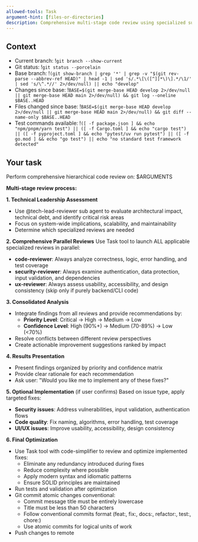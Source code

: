 ```yaml
---
allowed-tools: Task
argument-hint: [files-or-directories]
description: Comprehensive multi-stage code review using specialized subagents
---
```


## Context

- Current branch: !`git branch --show-current`
- Git status: !`git status --porcelain`
- Base branch: !`(git show-branch | grep '*' | grep -v "$(git rev-parse --abbrev-ref HEAD)" | head -1 | sed 's/.*\[\([^]]*\)\].*/\1/' | sed 's/\^.*//' 2>/dev/null) || echo "develop"`
- Changes since base: !`BASE=$(git merge-base HEAD develop 2>/dev/null || git merge-base HEAD main 2>/dev/null) && git log --oneline $BASE..HEAD`
- Files changed since base: !`BASE=$(git merge-base HEAD develop 2>/dev/null || git merge-base HEAD main 2>/dev/null) && git diff --name-only $BASE..HEAD`
- Test commands available: !`([ -f package.json ] && echo "npm/pnpm/yarn test") || ([ -f Cargo.toml ] && echo "cargo test") || ([ -f pyproject.toml ] && echo "pytest/uv run pytest") || ([ -f go.mod ] && echo "go test") || echo "no standard test framework detected"`

## Your task

Perform comprehensive hierarchical code review on: $ARGUMENTS

**Multi-stage review process:**

**1. Technical Leadership Assessment**
- Use @tech-lead-reviewer sub agent to evaluate architectural impact, technical debt, and identify critical risk areas
- Focus on system-wide implications, scalability, and maintainability
- Determine which specialized reviews are needed

**2. Comprehensive Parallel Reviews**
Use Task tool to launch ALL applicable specialized reviews in parallel:
- **code-reviewer**: Always analyze correctness, logic, error handling, and test coverage
- **security-reviewer**: Always examine authentication, data protection, input validation, and dependencies
- **ux-reviewer**: Always assess usability, accessibility, and design consistency (skip only if purely backend/CLI code)

**3. Consolidated Analysis**
- Integrate findings from all reviews and provide recommendations by:
  - **Priority Level**: Critical → High → Medium → Low
  - **Confidence Level**: High (90%+) → Medium (70-89%) → Low (<70%)
- Resolve conflicts between different review perspectives
- Create actionable improvement suggestions ranked by impact

**4. Results Presentation**
- Present findings organized by priority and confidence matrix
- Provide clear rationale for each recommendation
- Ask user: "Would you like me to implement any of these fixes?"

**5. Optional Implementation** (if user confirms)
Based on issue type, apply targeted fixes:
- **Security issues**: Address vulnerabilities, input validation, authentication flows
- **Code quality**: Fix naming, algorithms, error handling, test coverage
- **UI/UX issues**: Improve usability, accessibility, design consistency

**6. Final Optimization**
- Use Task tool with code-simplifier to review and optimize implemented fixes:
  - Eliminate any redundancy introduced during fixes
  - Reduce complexity where possible
  - Apply modern syntax and idiomatic patterns
  - Ensure SOLID principles are maintained
- Run tests and validation after optimization
- Git commit atomic changes conventional:
  - Commit message title must be entirely lowercase
  - Title must be less than 50 characters
  - Follow conventional commits format (feat:, fix:, docs:, refactor:, test:, chore:)
  - Use atomic commits for logical units of work
- Push changes to remote
